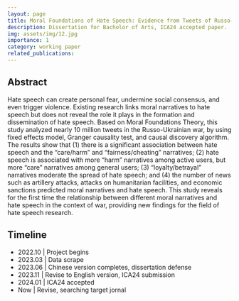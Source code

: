 ```yaml
---
layout: page
title: Moral Foundations of Hate Speech: Evidence from Tweets of Russo-Ukrainian War
description: Dissertation for Bacholor of Arts, ICA24 accepted paper.
img: assets/img/12.jpg
importance: 1
category: working paper
related_publications:
---
```

## Abstract
Hate speech can create personal fear, undermine social consensus, and even trigger violence. Existing research links moral narratives to hate speech but does not reveal the role it plays in the formation and dissemination of hate speech. Based on Moral Foundations Theory, this study analyzed nearly 10 million tweets in the Russo-Ukrainian war, by using fixed effects model, Granger causality test, and causal discovery algorithm. The results show that (1) there is a significant association between hate speech and the “care/harm” and “fairness/cheating” narratives; (2) hate speech is associated with more “harm” narratives among active users, but more “care” narratives among general users; (3) “loyalty/betrayal” narratives moderate the spread of hate speech; and (4) the number of news such as artillery attacks, attacks on humanitarian facilities, and economic sanctions predicted moral narratives and hate speech. This study reveals for the first time the relationship between different moral narratives and hate speech in the context of war, providing new findings for the field of hate speech research.

## Timeline
- 2022.10 | Project begins
- 2023.03 | Data scrape
- 2023.06 | Chinese version completes, dissertation defense
- 2023.11 | Revise to English version, ICA24 submission
- 2024.01 | ICA24 accepted
- Now | Revise, searching target jornal

